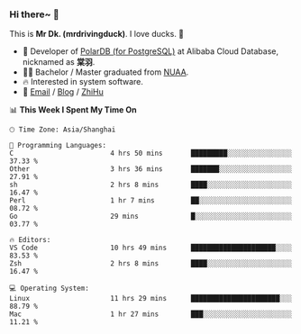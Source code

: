 ### Hi there~ 🫡

This is **Mr Dk. (mrdrivingduck)**. I love ducks. 🦆

- 🍊 Developer of [PolarDB (for PostgreSQL)](https://github.com/ApsaraDB/PolarDB-for-PostgreSQL) at Alibaba Cloud Database, nicknamed as **棠羽**.
- 👨‍🎓 Bachelor / Master graduated from [NUAA](https://en.wikipedia.org/wiki/Nanjing_University_of_Aeronautics_and_Astronautics).
- 🔥 Interested in system software.
- 🔗 [Email](mailto:mrdrivingduck@gmail.com) / [Blog](https://mrdrivingduck.github.io/blog/) / [ZhiHu](https://www.zhihu.com/people/zhang-jing-tang-78)

<!--START_SECTION:waka-->
📊 **This Week I Spent My Time On** 

```text
🕑︎ Time Zone: Asia/Shanghai

💬 Programming Languages: 
C                        4 hrs 50 mins       █████████░░░░░░░░░░░░░░░░   37.33 % 
Other                    3 hrs 36 mins       ███████░░░░░░░░░░░░░░░░░░   27.91 % 
sh                       2 hrs 8 mins        ████░░░░░░░░░░░░░░░░░░░░░   16.47 % 
Perl                     1 hr 7 mins         ██░░░░░░░░░░░░░░░░░░░░░░░   08.72 % 
Go                       29 mins             █░░░░░░░░░░░░░░░░░░░░░░░░   03.77 % 

🔥 Editors: 
VS Code                  10 hrs 49 mins      █████████████████████░░░░   83.53 % 
Zsh                      2 hrs 8 mins        ████░░░░░░░░░░░░░░░░░░░░░   16.47 % 

💻 Operating System: 
Linux                    11 hrs 29 mins      ██████████████████████░░░   88.79 % 
Mac                      1 hr 27 mins        ███░░░░░░░░░░░░░░░░░░░░░░   11.21 % 
```


<!--END_SECTION:waka-->

<!-- ![Mr Dk.'s GitHub Stats](https://github-readme-stats.vercel.app/api?username=mrdrivingduck&count_private&show_icons=true&theme=buefy) -->

<!-- ![Most Used Languages](https://github-readme-stats.vercel.app/api/top-langs/?username=mrdrivingduck&exclude_repo=mips32-CPU,snort-tcp-socket&theme=buefy&layout=compact&langs_count=10) -->


<!--
**mrdrivingduck/mrdrivingduck** is a ✨ _special_ ✨ repository because its `README.md` (this file) appears on your GitHub profile.

Here are some ideas to get you started:

- 🔭 I’m currently working on ...
- 🌱 I’m currently learning ...
- 👯 I’m looking to collaborate on ...
- 🤔 I’m looking for help with ...
- 💬 Ask me about ...
- 📫 How to reach me: ...
- 😄 Pronouns: ...
- ⚡ Fun fact: ...
-->
